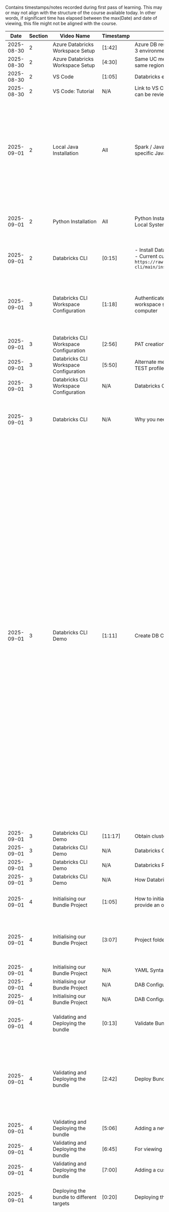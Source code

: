 Contains timestamps/notes recorded during first pass of learning. This may or may not align with the structure of the course available today. In other words, if significant time has elapsed between the max(Date) and date of viewing, this file might not be aligned with the course.

Date | Section | Video Name | Timestamp | Concept | Code/Tool | Notes |
| -- | -- | -- | -- | -- | -- | -- |
2025-08-30 | 2 | Azure Databricks Workspace Setup | [1:42] | Azure DB resource group and workspace setup for all 3 environments | | |
2025-08-30 | 2 | Azure Databricks Workspace Setup | [4:30] | Same UC metastore created for all 3 workspaces in the same region  | | |
2025-08-30 | 2 | VS Code | [1:05] | Databricks extension installation in VS Code | VS Code |  |
2025-08-30 | 2 | VS Code: Tutorial | N/A | Link to VS Code guide Includes some shortcuts that can be reviewed | VS Code | [Link](https://code.visualstudio.com/docs/introvideos/basics) |
2025-09-01 | 2 | Local Java Installation | All | Spark / Java Compatibility, Mapping DB Runtime to specific Java version required | Check java version installed: java --version | - To work with Databricks locally, you will need Java installed.<br/> - Go to [Link](https://learn.microsoft.com/en-us/azure/databricks/release-notes/runtime/) to check the current LTS version (check non-ML) and the version of Spark associated with it. <br/>- Once you have identified the Spark version, go to this [Link](https://community.cloudera.com/t5/Community-Articles/Spark-and-Java-versions-Supportability-Matrix/ta-p/383669) to check Spark-Java version mapping and identify the java version that needs to be installed.<br/> -In case the Spark-Java mapping is not available, go to the [Spark Homepage](https://spark.apache.org/docs/3.5.2/) for the specific version (***make sure you change the Spark version in the link***) and get the Java version for installation.<br/> - [Java Downloads Page](https://www.oracle.com/java/technologies/downloads/?er=221886)<br/> - **NOTE:** When we talk about Java Installation, we are talking about JDK installation, not JRE installation.<br/> - **Example:** Latest LTS DBR (Databricks Runtime) as of today is Databricks Runtime 16.4 LTS ML. The Databricks Runtime 16.4 LTS is powered by powered by Apache Spark 3.5.2, but we are unable to locate the corresponding Java version at [Link](https://community.cloudera.com/t5/Community-Articles/Spark-and-Java-versions-Supportability-Matrix/ta-p/383669). So, we look at [Spark Homepage](https://spark.apache.org/docs/3.5.2/) to find out in the Downloads section that "Spark runs on Java 8/11/17".<br/>  - In case you multiple versions of Java installed? - Set PATH for relevant version |
2025-09-01 | 2 | Python Installation | All | Python Installation for working with Databrciks on Local System | Python | You need to install the Python version associated with the Databricks runtime. In order to check the Python version required, go to the [Microsoft page listing the DBRs](https://learn.microsoft.com/en-us/azure/databricks/release-notes/runtime/), go to the specific DBR, on the right you will find a section called 'System environment', check on it and you should be able to see the Python version listed. Please note that we just need to align the major and minor version i.e. Databricks Runtime 16.4 LTS is associated with Python: 3.12.3. Having Python: 3.12.x installed will suffice where x is a non-negative integer |
2025-09-01 | 2 | Databricks CLI | [0:15] | - Install Databricks CLI using curl<br/> - Current curl command for installation: ```curl -fsSL https://raw.githubusercontent.com/databricks/setup-cli/main/install.sh \| sh``` | To check Databricks CLI version:<br/> - databricks --version | - Check this [link](https://learn.microsoft.com/en-us/azure/databricks/dev-tools/cli/install) for installation with curl.<br/> - For Linux and macOS, if an error message states that /usr/local/bin is not writable, then run the command again with sudo i.e. add sudo infront of each piped command e.g. ```sudo curl -fsSL https://raw.githubusercontent.com/databricks/setup-cli/main/install.sh \| sudo sh``` |
2025-09-01 | 3 | Databricks CLI Workspace Configuration | [1:18] | Authenticate DB CLI installed locally with AZ DB workspace so that we can interact with it from our local computer | Useful commands:<br/> - databricks -h<br/> - databricks configure -h (allows us to configure CLI to interact with databricks) | - databricks configure --host <db dev workspace url> --profile DEFAULT (Command to configure 'DEFAULT' profile)<br/> - databricks auth profiles (Lists all of the profiles configured)<br/> - databricks auth describe (Gives details of how we have configured profile)<br/> - When we create a profile, a .databrickscfg file is created in our local system's user profile folder e.g. C:\Users\username\.databrickscfg. This file contains the profile details including the PAT used for authentication. |
2025-09-01 | 3 | Databricks CLI Workspace Configuration | [2:56] | PAT creation for DB Workspace  |  |  |
2025-09-01 | 3 | Databricks CLI Workspace Configuration | [5:50] | Alternate method to open .databrickscfg file and add TEST profile  | VS Code Databricks Extension | - databricks auth describe --profile TEST (to describe a specific profile created - Generally we will created only DEV/DEFAULT profile locally since we will deploy to TEST and PROD automatically) |
2025-09-01 | 3 | Databricks CLI Workspace Configuration | N/A | Databricks CLI authentication method on Azure  |  | - [All DB CLI Auth Methods for AZ DB](https://learn.microsoft.com/en-us/azure/databricks/dev-tools/cli/authentication)<br/> - [Authentication with Service Principal](https://learn.microsoft.com/en-us/azure/databricks/dev-tools/cli/authentication#azure-sp-auth) |
2025-09-01 | 3 | Databricks CLI | N/A | Why you need to know the Databricks CLI? | DB CLI | Why you need to know the Databricks CLI? <br/>- Databricks Asset Bundles are a feature of the Databricks CLI. You build bundles locally, then use the Databricks CLI to deploy your bundles to target remote Databricks workspaces and run bundle workflows in those workspaces from the command line.<br/> - The CLI’s bundle commands output structured JSON and support authentication profiles, making them essential for scripting bundle workflows in CI/CD pipelines—without it, you can’t automate builds, tests or deployments of your Databricks assets |
2025-09-01 | 3 | Databricks CLI Demo | [1:11] | Create DB Cluster with CLI | - ```databricks clusters create --json @create-compute.json --profile DEFAULT``` <br/> - ```databricks clusters create --json @create-compute.json --profile TEST``` (You may get an error when executing this command using the same JSON. In this case the error is because the profile_id key in the JSON has a value associated with DEFAULT workspace and not the TEST workspace/profile ) <br/> - ```databricks clusters list --profile TEST``` (Listing clusters in TEST profile/workspace along with the cluster id and cluster state)<br/> - ```databricks clusters delete xxx-xxx-xxx``` (To TERMINATE the cluster. Here, xxx-xxx-xxx is a cluster id)<br/> - ```databricks clusters permanent-delete xxx-xxx-xxx``` (To Permanently detele the cluster using the cluster id)<br/> - ```databricks clusters permanent-delete xxx-xxx-xxx --profile TEST``` (To Permanently detele a cluster using the cluster id and profile information. By default, the cluster is searched in the workspace in the DEFAULT profile) | Create DB Cluster with CLI, also recommended method of using a JSON file as the request body (i.e. start creating the cluster fron UI and copy the JSON to invoke via DB CLI on your local system.). |
2025-09-01 | 3 | Databricks CLI Demo | [11:17] | Obtain cluster ID from Databricks UI |  |  |
2025-09-01 | 3 | Databricks CLI Demo | N/A | Databricks CLI commands reference | Databricks CLI | [Databricks CLI commands](https://learn.microsoft.com/en-us/azure/databricks/dev-tools/cli/commands) |
2025-09-01 | 3 | Databricks CLI Demo | N/A | Databricks REST API reference | Databricks CLI | [Databricks REST API reference](https://docs.databricks.com/api/azure/workspace/introduction) |
2025-09-01 | 3 | Databricks CLI Demo | N/A | How Databricks CLI works | Databricks CLI | When we execute a DB CLI command, the DB REST API is invoked under the hood. |
2025-09-01 | 4 | Initialising our Bundle Project | [1:05] | How to initiate Databricks Asset Bundle project and provide an overview of the bundles. | - ```databricks bundle init -h```<br/>- ```databricks bundle init --profile DEFAULT```<br/> | |
2025-09-01 | 4 | Initialising our Bundle Project | [3:07] | Project folder structure, and main configuration file. | | - databricks.yml file is the blueprint of project.Each project should only have one databricks.yml file. <br/>- When you run DAB, it takes yaml, coverts to json, and calls DB rest API.<br/>- Additional configutaions is specfiied via include key in yaml file and for the project chosen, they are in the resources folder.<br/>- scratch folder not included for production/bundle deployment. It is ignored via the .gitignore file.It isintended to be used as an exploration space. |
2025-09-01 | 4 | Initialising our Bundle Project | N/A | YAML Syntax | YAML | [YAML Syntax](https://docs.ansible.com/ansible/latest/reference_appendices/YAMLSyntax.html) |
2025-09-01 | 4 | Initialising our Bundle Project | N/A | DAB Configuration | | [DAB Configuration](https://learn.microsoft.com/en-us/azure/databricks/dev-tools/bundles/settings) |
2025-09-01 | 4 | Initialising our Bundle Project | N/A | DAB Configuration Reference | | [DAB Configuration Reference](https://learn.microsoft.com/en-us/azure/databricks/dev-tools/bundles/reference) |
2025-09-01 | 4 | Validating and Deploying the bundle | [0:13] | Validate Bundle before deployment | - ```databricks bundle validate``` | - By default, for root_path the Databricks CLI uses the default path of ```/Workspace/Users/${workspace.current_user.userName}/.bundle/${bundle.name}/${bundle.target}```, which uses substitutions. <br/> Here workspace.current_user.userName = databricks user name. ${bundle.name} is the name of the bundle (e.g. db_project) and ${bundle.target} is dev/test/prod etc. |
2025-09-01 | 4 | Validating and Deploying the bundle | [2:42] | Deploy Bundle | - ```databricks bundle deploy``` | root_path is where the bundle file are uploaded to in the databricks workspace. Post successful execution of the deploy command, navigate to the "root_path" in the development workspace. You will see 3 folders:<br/> - artifacts: stores any build artifacts such as Python packages. So for now it's empty because we don't have any build artifacts. <br/> - files: Stores all the files. So this is all the code files. Notice how we have the resources and the fixtures directories as well as the Databricks YAML and the README.md file.But we have not got the other folders like scratch and .databricks (they were excluded using the .gitignore). <br/> - state: used to track metadata about your previous deployments. When you redeploy a bundle, the tool compares your current configuration to the previous state and incrementally updates only the changed assets and then refreshes the state file to ensure that everything in your Databricks workspace stays in sync. |
2025-09-01 | 4 | Validating and Deploying the bundle | [5:06] | Adding a new folder to the bundle. |  |  |
2025-09-01 | 4 | Validating and Deploying the bundle | [6:45] | For viewing summary but not doing any validation. | - ```databricks bundle summary```  |  |
2025-09-01 | 4 | Validating and Deploying the bundle | [7:00] | Adding a custom root_path for dev. |  |  |
2025-09-01 | 4 | Deploying the bundle to different targets | [0:20] | Deploying the bundle to different targets | ```databricks bundle deploy --target test``` | Update the databricks.yml file to define other targets and update the root_path and workspace host as shown. Update the .databrickscfg file to include information about any missing targets. Earlier, when we executed ```databricks bundle deploy``` , we deployed only the 'dev' target because in databricks.yml, under targets->dev, we set ```default: true```. Please note that the 'mode' for both 'test' and 'prod' targets is 'production' while that of the 'dev' target is 'development' |
2025-09-01 | 4 | Deploying the bundle to different targets | [5:40] | Attempt to deploy dev target in the Shared path | | - We get an error. The root path must contain the current username to ensure uniqueness when using the mode as 'development'. So when the mode is 'development', it does not allow you to deploy to a non-unique location. You must have your username in the deployment route path. So, picture this scenario when multiple developers are making changes in their development cycle, the last thing you want for them to do is keep overwriting each other's changes. So that's why when the mode for the deployment is set to development, then the path must contain the username. <br/> - For 'test' and 'prod' targets, we can set the mode to 'production' because we don't have a requirement to deploy to a unique location, because all assets for testing and production should be deployed to a centralized, shared location where the changes have been thoroughly tested and approved. So the deployments to test and prod would normally be more controlled than deployments to Dev. <br/> - **Best practice to remove the root_path from dev target (with mode: development) and deploy it in the default unique location.** <br/> - **In a real world project from your local workspace, you should only be deploying to the dev target. But for the purposes of this demo, we wanted to show you how you can deploy to multiple targets such as test and prod. This is so you'll understand later on in this course how to set up a CI CD pipeline that will deploy to test and prod automatically.** |
2025-09-01 | 4 | Simple Workflow Job Demo and Deployment Modes | [0:06] | How to define and deploy a job via Databricks Asset bundles. |  | - The job name has a prefix against the job name. Let's discuss why we have this prefix here. But before we do that, let's actually deploy this to the test workspace. So currently we don't have any workflows here. So now let's deploy it to the test workspace. So for the test target we're deploying the bundle in the shared folder. We're not deploying it in our workspace folder. In test target, if we look at the job name, we see that, the workflow doesn't have a prefix. So this behavior is controlled by the 'mode' key in the target specification. In our Databricks YAML setup you'll recall that for the target of 'dev' we've specified the mode is 'development', but the mode is 'production' for 'test'. So when the mode is set to development, a prefix which includes the username is automatically added to the job name. This ensures that when multiple developers deploy their jobs in the development environment, their deployments remain unique and don't overwrite each other. In contrast, this prefix isn't required when the mode is set to production. When the mode is production, we aim to have a single consolidated workflow for either test or production use cases.<br/> - Further details can be found here: [Databricks Asset Bundle deployment modes \| Development mode](https://learn.microsoft.com/en-us/azure/databricks/dev-tools/bundles/deployment-modes#development-mode)  |
2025-09-01 | 4 | Simple Workflow Job Demo and Deployment Modes | [6:47] | Custom presents to define prefix when deploying in 'development' mode. |  | - [Custom presets](https://learn.microsoft.com/en-us/azure/databricks/dev-tools/bundles/deployment-modes#custom-presets) <br/> - Please note that the custom prefix must be unique when mode='development' for a target. |
2025-09-01 | 4 | Modularising your configuration files | [0:27] | The configuration files are added directly to this databricks.yml file. Now, having all of the configuration in a single file can get quite complex. If we had multiple 'resources', then the file can get pretty long and it can get difficult to manage. So it's a good idea to modularize the configuration. |  | Notes |
2025-09-01 | 4 | Destroying a bundle | [0:00] | Destroying a bundle | - ```databricks bundle destroy``` | The Databricks bundle destroy command permanently deletes a bundles previously deployed assets such as jobs, pipelines, and artifacts. This action cannot be undone in the dev workspace. |
2025-09-01 | 4 | How Databricks tracks the state of your Deployments  | [0:35] | Deployment State Tracking |  | - How Databricks keeps track of your various deployments and their state. So the .databricks directory in the root folder of your bundle acts as a manifest. It contains files that store detailed logs and tracks the state of every asset in your bundle. The Databricks CLI will compare the current state of your local assets with the last known deployed state recorded in this directory. And if the file remains unchanged since the last deployment, then the tool will recognize that there's no need to redeploy it, which speeds up the process by updating only the assets that have changed. <br/> - In order to force a full deployment, delete the .databricks folder and deploy again. |
2025-09-01 | 5 | Creating Databricks Compute Cluster for Development | [0:34] | How to use Databricks Asset bundles for your local development purposes. | | - Cluster created/being used needs to be Unity Catalog enabled.<br/> - The cluster is created from the UI in this course.  |
2025-09-01 | 5 | Integrating VS Code with Databricks compute | [0:10] | How to connect to development cluster from Visual Studio Code so that we can access this cluster remotely from our local development environment. | Databricks VS Code Extension | - We connect to the cluster using the Databricks VS Code extension. Go to the extension, click on 'Select a cluster' and then click on the desired cluster name that is required to be used for development workloads. You would also have options for Serverless and for Cluster creation. Once selected, we have options to Stop and Start the cluster. We also get a link to open the Cluster in DB workspace.<br/> - If you open a notebook in VS Code, you will find a databricks synbo on the top-right corner of the notebook. If you click on that, it will submit the notebook as a Databricks job and we should see the output shortly. <br/>- We can submit notebooks to the spark cluster. We will be able to view the output in VS Code. We can also go to Workflows -> Job runs in the databricks workspace to check the execution of the job. <br/> - The disadvantage is that we cannot execute cell by cell on databricks spark cluster. The way we can configure this to run individual cells by connecting to the Databricks cluster is by using Databricks Connect. |
2025-09-01 | 5 | Python Virtual Environments | N/A | Python Virtual Environments | Python | - In the next lecture we will use Python virtual environments to isolate and install all local-development dependencies—like PySpark and Databricks Connect. <br/>- If you’re new to virtual environments, check out this [YouTube tutorial](https://www.youtube.com/watch?v=ReAy0oKWX7o) for a quick primer. |
2025-09-01 | 5 | Installing Databricks Connect | [0:38] | Run individual cells of a notebook on remote Databricks cluster | Databricks Connect | - To be able to run individual cells using the remote cluster, we need to install the Databricks Connect package. It's a requirement to install Databricks Connect in a virtual environment because otherwise it conflicts with local PySpark installations. So in our project let's create a virtual environment. <br/> - Make sure you select the version of Python that's compatible with your Databricks runtime. <br/> - ```python -m venv .venv_dbc``` and ```source .venv_dbc/bin/activate``` run locally on Linux. <br/> - Okay, so now that we're in the virtual environment so the virtual environment is active let's install Databricks Connect. So we want to install the same version of Databricks Connect as Databricks Runtime. If you go to the clusters page in the DB workspace, you will find that Databricks cluster is of runtime version 15.4. So that's the version that we'll install. <br/> - For DBR 15.4 we will execute ```pip install databricks-connect==15.4``` <br/> - Now to go to the notebook and change the kernel on this notebook to the created virtual environment. <br/> - Create a cell with the code ```spark.sql("select 1").show()``` and run the cell. We will get an output. So we were able to run this command directly through the Databricks remote cluster. |
2025-09-01 | 5 | Installing Databricks Connect | [5:05] | Run a python script on remote Databricks cluster | Databricks Connect | - Databricks connect should be set up first<br/> - Create a python script (.py file) and add the code ```spark.sql("select 1").show()``` and save it.<br/>- On the top right side of the file, click on the Databricks icon which leads to 4 options being shown, one of which is ![alt text](images\databricks-connect-python-script-run-option.png). <br/>- Click on the highlighted option (Run Current file with Databricks connect).<br/> - It will ask you to select a Python environment. If it does then just select this environment which is which is the virtual environment we created. And to ensure it's selected what you can do is you can go to View Command Palette and then you can type 'Python: Select Interpreter'. And then you can click and just select the created virtual environment as your interpreter.  <br/> - Proceed to "Run Current file with Databricks connect", it should run. |
2025-09-01 | 5 | Creating a DatabricksSession to run scripts on the terminal | All | Run python scripts on remote DB Cluster in VS Code | Databricks Connect | - We can submit a python script to remote DB Cluster via the DB button on top right side. But if we wanted to run this script as a Python file directly in our terminal, then Databricks extension features are not supported. So in that instance, we'd need to initiate a Databricks Connect session in the python script. There will be some scenarios where we need to run scripts in the terminal. Some of these examples would be CI CD workflows or automation scripts. So in these instances we need to explicitly create a Databricks session. To be clear, a Databricks session is not the same as a spark session. A spark session is provided by PySpark, but Databricks session carries settings for authenticating and communicating with a remote Databricks cluster. So Databricks Connect directs your operations to the cluster. <br/> - So in this script, we need to create a Databricks session via the Databricks Connect package and assign that to this spark variable. ```from databricks.connect import DatabricksSession``` <br/> - This Databricks session is not the same as from ```pyspark.sql import spark``` session. This is not the same spark session is provided by PySpark, but the Databricks session carries settings for authenticating and communicating with a remote Databricks cluster. <br/> ```from databricks.connect import DatabricksSession``` <br/>```spark = DatabricksSession.builder.getOrCreate()``` <br/>```spark.sql("select 1").show()``` <br/> - So this Databricks Session Builder gets all the relevant configurations such as the Databricks Workspace host the token and the cluster ID from Databricks Configuration file. Since we haven't actually configured the cluster ID in Databricks configuration file, add cluster_id under DEFAULT databricks profie in the .databrickscfg file. <br/> - Now the script runs from terminal e.g. ```python temp.py``` (provided the virtual environment is active) OR clicking on the 'Run' button (provided we have selected the current .venv python as the selected Python Interpreter using Ctrl+Shift+P) <br/> - We can also provide the cluster id in the DatabricksSession as: <br/> ```from databricks.connect import DatabricksSession``` <br/> ```spark = DatabricksSession.builder.remote(cluster_id='xxx-xxx-xxx').getOrCreate()``` <br/>```spark.sql("select 1").show()```<br/> - For deeper understanding, refer to [Link](https://learn.microsoft.com/en-us/azure/databricks/dev-tools/databricks-connect/python/advanced) |
2025-09-01 | 5 | VS Code: Selected Python Interpreter vs Active Virtual Environment | N/A | Selected Python Interpreter vs Active Virtual Environment | Databricks Connect | - When you select a Python interpreter in Visual Studio Code, you're telling the editor which Python executable to use for running your code. You can select the Python interpreter by going on 'View' -> 'Command palette' and then typing 'Python: Select Interpreter'. <br/> - So the interpreter can be from the global system or from a virtual environment. <br/> - Let us select the virtual environment created (.venv_dbc) <br/> - Since we selected the interpreter from our project's virtual environment then Visual Studio Code will also be aware of the packages installed in that environment. So when you open a script such as this Python file and run it using the Visual Studio Codes UI features such as display button, then it will automatically use the selected Python interpreter. So notice currently in the terminal I don't have the virtual environment as active. So if I click on this play icon despite it not being active, it activates that virtual environment and it runs the script on the remote Databricks cluster because that was my selected interpreter. <br/> - On the other hand, when you run commands directly in the terminal, Then it's the active virtual environment that matters. So if I want to run this script from this terminal, then I should ensure that this virtual environment is active. i.e. execute ```source .venv\bin\activate``` to activate the virtual environmet. So now that this virtual environment is active I can run this by typing ```python file.py```. <br/> - Best practice - Activate the created virtual environment in the terminal and then select the same environment via 'View' -> 'Command palette' -> 'Python: Select Interpreter'. This will guarantee consistent behavior whether you run scripts via the Visual Studio Code interface, such as this play button or via the terminal. |
2025-09-01 | 5 | Exclude your local venv from Git & Deployments | N/A | Exclude your local venv from Git & deployments | .gitignore | We’ve created a local virtual environment named .venv_dbc. To prevent it from being committed or bundled, add the following to your .gitignore file: ```.venv_*/``` This pattern matches any directory starting with .venv (including .venv_dbc), ensuring you never ship large environment folders—avoiding huge deploy artifacts or timeout issues. **Note there is an existing line with the pattern .venv/ but this will not suffice as it does not match the pattern .venv_dbc** |